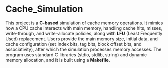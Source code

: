# Cache_Simulation
This project is a **C-based** simulation of cache memory operations. It mimics how a CPU cache interacts with main memory, handling cache hits, misses, write-through, and write-allocate policies, along with **LFU** (Least Frequently Used) replacement. Users provide the main memory size, initial data, and cache configuration (set index bits, tag bits, block offset bits, and associativity), after which the simulation processes memory accesses. 
The program uses standard C libraries (stdio, stdlib, string) and dynamic memory allocation, and it is built using a **Makefile.**
